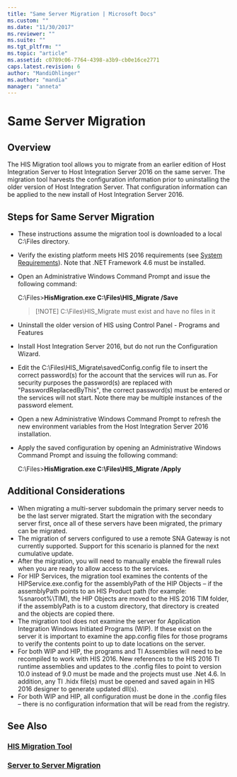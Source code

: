```yaml
---
title: "Same Server Migration | Microsoft Docs"
ms.custom: ""
ms.date: "11/30/2017"
ms.reviewer: ""
ms.suite: ""
ms.tgt_pltfrm: ""
ms.topic: "article"
ms.assetid: c0789c06-7764-4398-a3b9-cb0e16ce2771
caps.latest.revision: 6
author: "MandiOhlinger"
ms.author: "mandia"
manager: "anneta"
---
```

# Same Server Migration
## Overview
The HIS Migration tool allows you to migrate from an earlier edition of Host Integration Server to Host Integration Server 2016 on the same server. The migration tool harvests the configuration information prior to uninstalling the older version of Host Integration Server. That configuration information can be applied to the new install of Host Integration Server 2016.

## Steps for Same Server Migration
- These instructions assume the migration tool is downloaded to a local C:\Files directory.
- Verify the existing platform meets HIS 2016 requirements (see [System Requirements](../install-and-config-guides/system-requirements.md)). Note that .NET Framework 4.6 must be installed.
- Open an Administrative Windows Command Prompt and issue the following command:

    C:\Files>**HisMigration.exe C:\Files\HIS_Migrate /Save**   
    
    > [!NOTE]  C:\Files\HIS_Migrate must exist and have no files in it  
- Uninstall the older version of HIS using Control Panel - Programs and Features
- Install Host Integration Server 2016, but do not run the Configuration Wizard.
- Edit the C:\Files\HIS_Migrate\savedConfig.config file to insert the correct password(s) for the account that the services will run as. For security purposes the password(s) are replaced with "PasswordReplacedByThis", the correct password(s) must be entered or the services will not start.  Note there may be multiple instances of the password element.
- Open a new Administrative Windows Command Prompt to refresh the new environment variables from the Host Integration Server 2016 installation.
- Apply the saved configuration by opening an Administrative Windows Command Prompt and issuing the following command: 

   C:\Files>**HisMigration.exe C:\Files\HIS_Migrate /Apply**
## Additional Considerations
- When migrating a multi-server subdomain the primary server needs to be the last server migrated.  Start the migration with the secondary server first, once all of these servers have been migrated, the primary can be migrated.  
- The migration of servers configured to use a remote SNA Gateway is not currently supported.  Support for this scenario is planned for the next cumulative update.   
- After the migration, you will need to manually enable the firewall rules when you are ready to allow access to the services.  
- For HIP Services, the migration tool examines the contents of the HIPService.exe.config for the assemblyPath of the HIP Objects – if the assemblyPath points to an HIS Product path (for example: %snaroot%\TIM), the HIP Objects are moved to the HIS 2016 TIM folder, if the assemblyPath is to a custom directory, that directory is created and the objects are copied there.
- The migration tool does not examine the server for Application Integration Windows Initiated Programs (WIP). If these exist on the server it is important to examine the app.config files for those programs to verify the contents point to up to date locations on the server.
- For both WIP and HIP, the programs and TI Assemblies will need to be recompiled to work with HIS 2016. New references to the HIS 2016 TI runtime assemblies and updates to the .config files to point to version 10.0 instead of 9.0 must be made and the projects must use .Net 4.6. In addition, any TI .hidx file(s) must be opened and saved again in HIS 2016 designer to generate updated dll(s).
- For both WIP and HIP, all configuration must be done in the .config files – there is no configuration information that will be read from the registry.

## See Also
### [HIS Migration Tool](../install-and-config-guides/his-migration-tool.md)
### [Server to Server Migration](../install-and-config-guides/server-to-server-migration.md)
